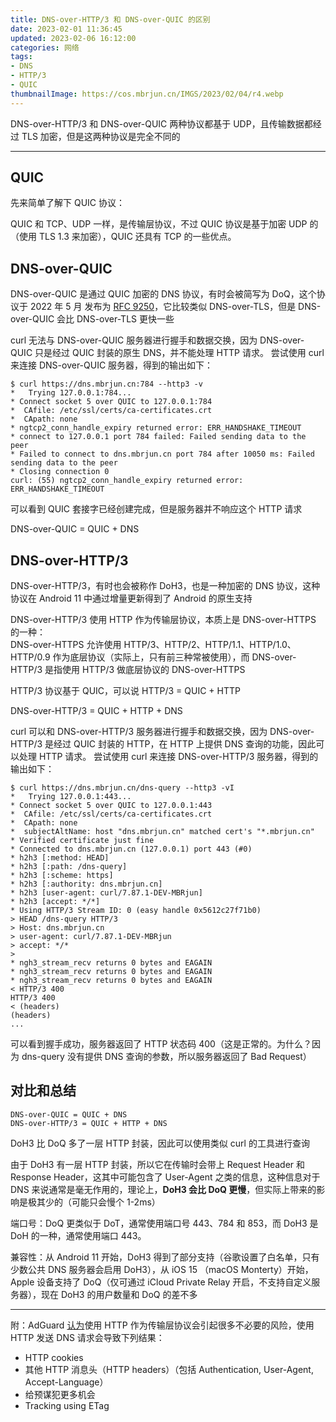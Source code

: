 ```yaml
---
title: DNS-over-HTTP/3 和 DNS-over-QUIC 的区别
date: 2023-02-01 11:36:45
updated: 2023-02-06 16:12:00
categories: 网络
tags:
- DNS
- HTTP/3
- QUIC
thumbnailImage: https://cos.mbrjun.cn/IMGS/2023/02/04/r4.webp
---
```

DNS-over-HTTP/3 和 DNS-over-QUIC 两种协议都基于 UDP，且传输数据都经过 TLS 加密，但是这两种协议是完全不同的  
<!-- more -->

---

## QUIC
先来简单了解下 QUIC 协议：  

QUIC 和 TCP、UDP 一样，是传输层协议，不过 QUIC 协议是基于加密 UDP 的（使用 TLS 1.3 来加密），QUIC 还具有 TCP 的一些优点。  

## DNS-over-QUIC
DNS-over-QUIC 是通过 QUIC 加密的 DNS 协议，有时会被简写为 DoQ，这个协议于 2022 年 5 月 发布为 [RFC 9250](https://datatracker.ietf.org/doc/rfc9250/)，它比较类似 DNS-over-TLS，但是 DNS-over-QUIC 会比 DNS-over-TLS 更快一些      

curl 无法与 DNS-over-QUIC 服务器进行握手和数据交换，因为 DNS-over-QUIC 只是经过 QUIC 封装的原生 DNS，并不能处理 HTTP 请求。
尝试使用 curl 来连接 DNS-over-QUIC 服务器，得到的输出如下：  

```
$ curl https://dns.mbrjun.cn:784 --http3 -v
*   Trying 127.0.0.1:784...
* Connect socket 5 over QUIC to 127.0.0.1:784
*  CAfile: /etc/ssl/certs/ca-certificates.crt
*  CApath: none
* ngtcp2_conn_handle_expiry returned error: ERR_HANDSHAKE_TIMEOUT
* connect to 127.0.0.1 port 784 failed: Failed sending data to the peer
* Failed to connect to dns.mbrjun.cn port 784 after 10050 ms: Failed sending data to the peer
* Closing connection 0
curl: (55) ngtcp2_conn_handle_expiry returned error: ERR_HANDSHAKE_TIMEOUT

```

可以看到 QUIC 套接字已经创建完成，但是服务器并不响应这个 HTTP 请求  

DNS-over-QUIC = QUIC + DNS  

## DNS-over-HTTP/3

DNS-over-HTTP/3，有时也会被称作 DoH3，也是一种加密的 DNS 协议，这种协议在 Android 11 中通过增量更新得到了 Android 的原生支持  

DNS-over-HTTP/3 使用 HTTP 作为传输层协议，本质上是 DNS-over-HTTPS 的一种：  
DNS-over-HTTPS 允许使用 HTTP/3、HTTP/2、HTTP/1.1、HTTP/1.0、HTTP/0.9 作为底层协议（实际上，只有前三种常被使用），而 DNS-over-HTTP/3 是指使用 HTTP/3 做底层协议的 DNS-over-HTTPS  

HTTP/3 协议基于 QUIC，可以说 HTTP/3 = QUIC + HTTP  

DNS-over-HTTP/3 = QUIC + HTTP + DNS  

curl 可以和 DNS-over-HTTP/3 服务器进行握手和数据交换，因为 DNS-over-HTTP/3 是经过 QUIC 封装的 HTTP，在 HTTP 上提供 DNS 查询的功能，因此可以处理 HTTP 请求。
尝试使用 curl 来连接 DNS-over-HTTP/3 服务器，得到的输出如下：  

```
$ curl https://dns.mbrjun.cn/dns-query --http3 -vI
*   Trying 127.0.0.1:443...
* Connect socket 5 over QUIC to 127.0.0.1:443
*  CAfile: /etc/ssl/certs/ca-certificates.crt
*  CApath: none
*  subjectAltName: host "dns.mbrjun.cn" matched cert's "*.mbrjun.cn"
* Verified certificate just fine
* Connected to dns.mbrjun.cn (127.0.0.1) port 443 (#0)
* h2h3 [:method: HEAD]
* h2h3 [:path: /dns-query]
* h2h3 [:scheme: https]
* h2h3 [:authority: dns.mbrjun.cn]
* h2h3 [user-agent: curl/7.87.1-DEV-MBRjun]
* h2h3 [accept: */*]
* Using HTTP/3 Stream ID: 0 (easy handle 0x5612c27f71b0)
> HEAD /dns-query HTTP/3
> Host: dns.mbrjun.cn
> user-agent: curl/7.87.1-DEV-MBRjun
> accept: */*
> 
* ngh3_stream_recv returns 0 bytes and EAGAIN
* ngh3_stream_recv returns 0 bytes and EAGAIN
* ngh3_stream_recv returns 0 bytes and EAGAIN
< HTTP/3 400 
HTTP/3 400 
< (headers)
(headers)
...
```

可以看到握手成功，服务器返回了 HTTP 状态码 400（这是正常的。为什么？因为 dns-query 没有提供 DNS 查询的参数，所以服务器返回了 Bad Request）  

## 对比和总结

```
DNS-over-QUIC = QUIC + DNS
DNS-over-HTTP/3 = QUIC + HTTP + DNS
```

DoH3 比 DoQ 多了一层 HTTP 封装，因此可以使用类似 curl 的工具进行查询  

由于 DoH3 有一层 HTTP 封装，所以它在传输时会带上 Request Header 和 Response Header，这其中可能包含了 User-Agent 之类的信息，这种信息对于 DNS 来说通常是毫无作用的，理论上，**DoH3 会比 DoQ 更慢**，但实际上带来的影响是极其少的（可能只会慢个 1-2ms）  

端口号：DoQ 更类似于 DoT，通常使用端口号 443、784 和 853，而 DoH3 是 DoH 的一种，通常使用端口 443。  

兼容性：从 Android 11 开始，DoH3 得到了部分支持（谷歌设置了白名单，只有少数公共 DNS 服务器会启用 DoH3），从 iOS 15 （macOS Monterty）开始，Apple 设备支持了 DoQ（仅可通过 iCloud Private Relay 开启，不支持自定义服务器），现在 DoH3 的用户数量和 DoQ 的差不多  

---

附：AdGuard [认为](https://adguard.com/zh_cn/blog/dns-over-quic.html)使用 HTTP 作为传输层协议会引起很多不必要的风险，使用 HTTP 发送 DNS 请求会导致下列结果：

- HTTP cookies
- 其他 HTTP 消息头（HTTP headers）（包括 Authentication, User-Agent, Accept-Language）
- 给预谋犯更多机会
- Tracking using ETag
